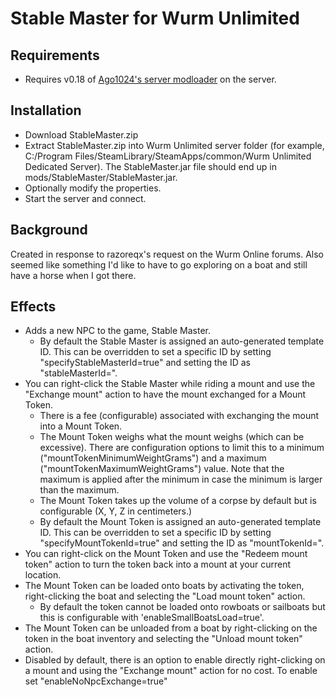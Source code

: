 # Stable Master for Wurm Unlimited

## Requirements
* Requires v0.18 of [Ago1024's server modloader](https://github.com/ago1024/WurmServerModLauncher/releases/latest) on the server.

## Installation
* Download StableMaster.zip
* Extract StableMaster.zip into Wurm Unlimited server folder 
(for example, C:/Program Files/SteamLibrary/SteamApps/common/Wurm Unlimited Dedicated Server). 
The StableMaster.jar file should end up in mods/StableMaster/StableMaster.jar.
* Optionally modify the properties.
* Start the server and connect.

## Background
Created in response to razoreqx's request on the Wurm Online forums. Also seemed like something I'd like 
to have to go exploring on a boat and still have a horse when I got there.

## Effects
* Adds a new NPC to the game, Stable Master.
  * By default the Stable Master is assigned an auto-generated template ID. This can be overridden to set a specific
  ID by setting "specifyStableMasterId=true" and setting the ID as "stableMasterId=".
* You can right-click the Stable Master while riding a mount and use the "Exchange mount" action to have the mount exchanged for a Mount Token.
  * There is a fee (configurable) associated with exchanging the mount into a Mount Token.
  * The Mount Token weighs what the mount weighs (which can be excessive). There are configuration options to limit this to a minimum ("mountTokenMinimumWeightGrams") and a maximum ("mountTokenMaximumWeightGrams") value. Note that the maximum is applied after the minimum in case the minimum is larger than the maximum.
  * The Mount Token takes up the volume of a corpse by default but is configurable (X, Y, Z in centimeters.)
  * By default the Mount Token is assigned an auto-generated template ID. This can be overridden to set a specific
  ID by setting "specifyMountTokenId=true" and setting the ID as "mountTokenId=".
* You can right-click on the Mount Token and use the "Redeem mount token" action to turn the token back into a mount at your current location.
* The Mount Token can be loaded onto boats by activating the token, right-clicking the boat and selecting the "Load mount token" action.
  * By default the token cannot be loaded onto rowboats or sailboats but this is configurable with 'enableSmallBoatsLoad=true'.
* The Mount Token can be unloaded from a boat by right-clicking on the token in the boat inventory and selecting the "Unload mount token" action.
* Disabled by default, there is an option to enable directly right-clicking on a mount and using the "Exchange mount" action for no cost. To enable set "enableNoNpcExchange=true"
